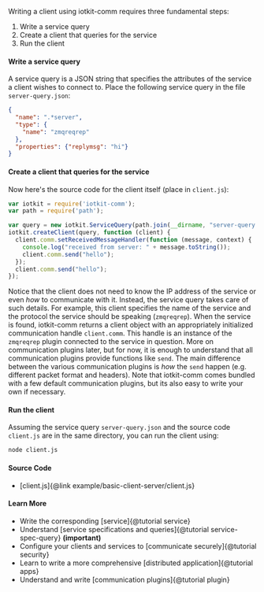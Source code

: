 Writing a client using iotkit-comm requires three fundamental steps:
1. Write a service query
2. Create a client that queries for the service
3. Run the client

#### Write a service query

A service query is a JSON string that specifies the attributes of the service a client wishes to connect to. Place
the following service query in the file `server-query.json`:

```json
{
  "name": ".*server",
  "type": {
    "name": "zmqreqrep"
  },
  "properties": {"replymsg": "hi"}
}
```

#### Create a client that queries for the service

Now here's the source code for the client itself (place in `client.js`):

```js
var iotkit = require('iotkit-comm');
var path = require('path');

var query = new iotkit.ServiceQuery(path.join(__dirname, "server-query.json"));
iotkit.createClient(query, function (client) {
  client.comm.setReceivedMessageHandler(function (message, context) {
    console.log("received from server: " + message.toString());
    client.comm.send("hello");
  });
  client.comm.send("hello");
});
```

Notice that the client does not need to know the IP address of the service or even *how* to communicate with it.
Instead, the service query takes care of such details. For example,
this client specifies the name of the service and the protocol the service should be speaking
(`zmqreqrep`). When the service is found, iotkit-comm returns a client object with an appropriately initialized
communication handle `client.comm`. This handle is an instance of the `zmqreqrep`
plugin connected to the service in question. More on communication plugins later, but for now,
it is enough to understand that all communication plugins provide functions like `send`. The main
difference between the various communication plugins is *how* the `send` happen (e.g. different packet
format and headers). Note that iotkit-comm comes bundled with a few default communication plugins,
but its also easy to write your own if necessary.

#### Run the client

Assuming the service query `server-query.json` and the source code `client.js` are in the same directory,
you can run the client using:

```sh
node client.js
```

#### Source Code

* [client.js]{@link example/basic-client-server/client.js}

#### Learn More

* Write the corresponding [service]{@tutorial service}
* Understand [service specifications and queries]{@tutorial service-spec-query} **(important)**
* Configure your clients and services to [communicate securely]{@tutorial security}
* Learn to write a more comprehensive [distributed application]{@tutorial apps}
* Understand and write [communication plugins]{@tutorial plugin}